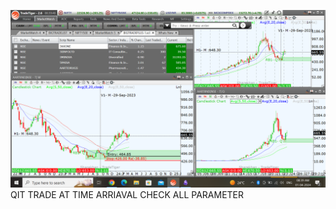 ![](_attachments/Pasted%20image%2020240401083958.png)
QIT TRADE AT TIME ARRIAVAL CHECK ALL PARAMETER